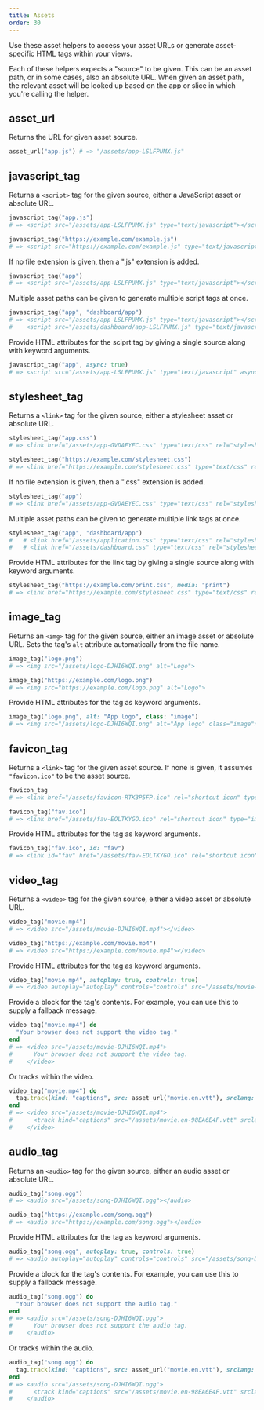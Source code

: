 ```yaml
---
title: Assets
order: 30
---
```


Use these asset helpers to access your asset URLs or generate asset-specific HTML tags within your views.

Each of these helpers expects a "source" to be given. This can be an asset path, or in some cases, also an absolute URL. When given an asset path, the relevant asset will be looked up based on the app or slice in which you're calling the helper.

## asset_url

Returns the URL for given asset source.

```ruby
asset_url("app.js") # => "/assets/app-LSLFPUMX.js"
```

## javascript_tag

Returns a `<script>` tag for the given source, either a JavaScript asset or absolute URL.

```ruby
javascript_tag("app.js")
# => <script src="/assets/app-LSLFPUMX.js" type="text/javascript"></script>

javascript_tag("https://example.com/example.js")
# => <script src="https://example.com/example.js" type="text/javascript"></script>
```

If no file extension is given, then a ".js" extension is added.

```ruby
javascript_tag("app")
# => <script src="/assets/app-LSLFPUMX.js" type="text/javascript"></script>
```

Multiple asset paths can be given to generate multiple script tags at once.

```ruby
javascript_tag("app", "dashboard/app")
# => <script src="/assets/app-LSLFPUMX.js" type="text/javascript"></script>
#    <script src="/assets/dashboard/app-LSLFPUMX.js" type="text/javascript"></script>
```

Provide HTML attributes for the sciprt tag by giving a single source along with keyword arguments.

```ruby
javascript_tag("app", async: true)
# => <script src="/assets/app-LSLFPUMX.js" type="text/javascript" async="async"></script>
```

## stylesheet_tag

Returns a `<link>` tag for the given source, either a stylesheet asset or absolute URL.

```ruby
stylesheet_tag("app.css")
# => <link href="/assets/app-GVDAEYEC.css" type="text/css" rel="stylesheet">

stylesheet_tag("https://example.com/stylesheet.css")
# => <link href="https://example.com/stylesheet.css" type="text/css" rel="stylesheet">
```

If no file extension is given, then a ".css" extension is added.

```ruby
stylesheet_tag("app")
# => <link href="/assets/app-GVDAEYEC.css" type="text/css" rel="stylesheet">
```

Multiple asset paths can be given to generate multiple link tags at once.

```ruby
stylesheet_tag("app", "dashboard/app")
#   # <link href="/assets/application.css" type="text/css" rel="stylesheet">
#   # <link href="/assets/dashboard.css" type="text/css" rel="stylesheet">
```

Provide HTML attributes for the link tag by giving a single source along with keyword arguments.

```ruby
stylesheet_tag("https://example.com/print.css", media: "print")
# => <link href="https://example.com/stylesheet.css" type="text/css" rel="stylesheet" media="print">
```

## image_tag

Returns an `<img>` tag for the given source, either an image asset or absolute URL. Sets the tag's `alt` attribute automatically from the file name.

```ruby
image_tag("logo.png")
# => <img src="/assets/logo-DJHI6WQI.png" alt="Logo">

image_tag("https://example.com/logo.png")
# => <img src="https://example.com/logo.png" alt="Logo">
```

Provide HTML attributes for the tag as keyword arguments.

```ruby
image_tag("logo.png", alt: "App logo", class: "image")
# => <img src="/assets/logo-DJHI6WQI.png" alt="App logo" class="image">
```

## favicon_tag

Returns a `<link>` tag for the given asset source. If none is given, it assumes `"favicon.ico"` to be the asset source.

```ruby
favicon_tag
# => <link href="/assets/favicon-RTK3P5FP.ico" rel="shortcut icon" type="image/x-icon">

favicon_tag("fav.ico")
# => <link href="/assets/fav-EOLTKYGO.ico" rel="shortcut icon" type="image/x-icon">
```

Provide HTML attributes for the tag as keyword arguments.

```ruby
favicon_tag("fav.ico", id: "fav")
# => <link id="fav" href="/assets/fav-EOLTKYGO.ico" rel="shortcut icon" type="image/x-icon">
```

## video_tag

Returns a `<video>` tag for the given source, either a video asset or absolute URL.

```ruby
video_tag("movie.mp4")
# => <video src="/assets/movie-DJHI6WQI.mp4"></video>

video_tag("https://example.com/movie.mp4")
# => <video src="https://example.com/movie.mp4"></video>
```

Provide HTML attributes for the tag as keyword arguments.

```ruby
video_tag("movie.mp4", autoplay: true, controls: true)
# => <video autoplay="autoplay" controls="controls" src="/assets/movie-DJHI6WQI.mp4"></video>
```

Provide a block for the tag's contents. For example, you can use this to supply a fallback message.

```ruby
video_tag("movie.mp4") do
  "Your browser does not support the video tag."
end
# => <video src="/assets/movie-DJHI6WQI.mp4">
#      Your browser does not support the video tag.
#    </video>
```

Or tracks within the video.

```ruby
video_tag("movie.mp4") do
  tag.track(kind: "captions", src: asset_url("movie.en.vtt"), srclang: "en", label: "English")
end
# => <video src="/assets/movie-DJHI6WQI.mp4">
#      <track kind="captions" src="/assets/movie.en-98EA6E4F.vtt" srclang="en" label="English">
#    </video>
```

## audio_tag

Returns an `<audio>` tag for the given source, either an audio asset or absolute URL.

```ruby
audio_tag("song.ogg")
# => <audio src="/assets/song-DJHI6WQI.ogg"></audio>

audio_tag("https://example.com/song.ogg")
# => <audio src="https://example.com/song.ogg"></audio>
```

Provide HTML attributes for the tag as keyword arguments.

```ruby
audio_tag("song.ogg", autoplay: true, controls: true)
# => <audio autoplay="autoplay" controls="controls" src="/assets/song-DJHI6WQI.ogg"></audio>
```

Provide a block for the tag's contents. For example, you can use this to supply a fallback message.

```ruby
audio_tag("song.ogg") do
  "Your browser does not support the audio tag."
end
# => <audio src="/assets/song-DJHI6WQI.ogg">
#      Your browser does not support the audio tag.
#    </audio>
```

Or tracks within the audio.

```ruby
audio_tag("song.ogg") do
  tag.track(kind: "captions", src: asset_url("movie.en.vtt"), srclang: "en", label: "English")
end
# => <audio src="/assets/song-DJHI6WQI.ogg">
#      <track kind="captions" src="/assets/movie.en-98EA6E4F.vtt" srclang="en" label="English">
#    </audio>
```
